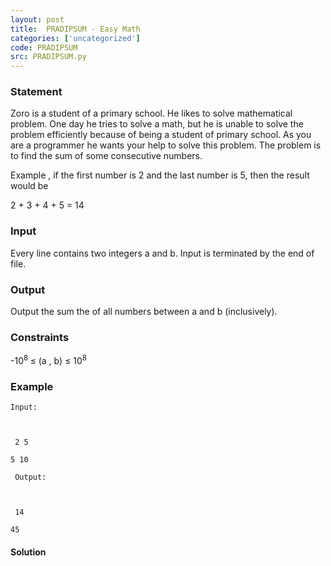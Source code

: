 ```yaml
---
layout: post
title:  PRADIPSUM - Easy Math
categories: ['uncategorized']
code: PRADIPSUM
src: PRADIPSUM.py
---
```


### **Statement**

Zoro is  a student of a primary school. He likes to solve mathematical
problem. One day he tries to solve a math, but he is unable to solve the
problem efficiently because of being a student of primary school. As you are a
programmer he wants your help to solve this problem. The problem is to find
the sum of some consecutive numbers.

Example , if the first number is 2 and the last number is 5, then the
result would be

2 + 3 + 4 + 5 = 14

### Input

Every line contains two integers a and b. Input is terminated by the end of
file.

### Output

Output the sum the of all numbers between a and b (inclusively).

### Constraints

-10<sup>8 </sup> ≤ (a , b) ≤ 10<sup>8</sup>

### Example

    
    
    Input:
    
    
     2 5
    
    5 10
    
     Output:
    
    
     14
    
    45



#### **Solution**



